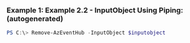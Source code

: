 ### Example 1: Example 2.2 - InputObject Using Piping: (autogenerated)
```powershell
PS C:\> Remove-AzEventHub -InputObject $inputobject
```

